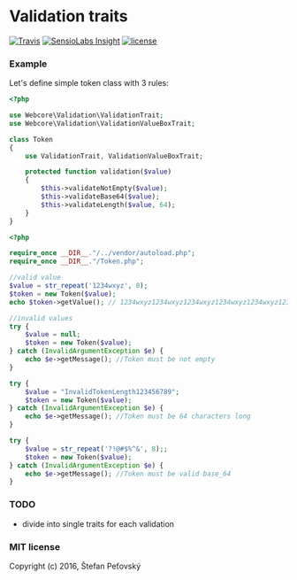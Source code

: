 # Validation traits

[![Travis](https://img.shields.io/travis/webcore/validation-traits.svg?maxAge=2592000)]()
[![SensioLabs Insight](https://img.shields.io/sensiolabs/i/6a166fab-ddf0-4d5c-b605-09f6681f8795.svg?maxAge=2592000)]()
[![license](https://img.shields.io/github/license/webcore/validation-traits.svg?maxAge=2592000)]()

### Example

Let's define simple token class with 3 rules:

```php
<?php

use Webcore\Validation\ValidationTrait;
use Webcore\Validation\ValidationValueBoxTrait;

class Token
{
    use ValidationTrait, ValidationValueBoxTrait;

    protected function validation($value)
    {
        $this->validateNotEmpty($value);
        $this->validateBase64($value);
        $this->validateLength($value, 64);
    }
}
```

```php
<?php

require_once __DIR__."/../vendor/autoload.php";
require_once __DIR__."/Token.php";

//valid value
$value = str_repeat('1234wxyz', 8);
$token = new Token($value);
echo $token->getValue(); // 1234wxyz1234wxyz1234wxyz1234wxyz1234wxyz1234wxyz1234wxyz1234wxyz

//invalid values
try {
    $value = null;
    $token = new Token($value);
} catch (InvalidArgumentException $e) {
    echo $e->getMessage(); //Token must be not empty
}

try {
    $value = "InvalidTokenLength123456789";
    $token = new Token($value);
} catch (InvalidArgumentException $e) {
    echo $e->getMessage(); //Token must be 64 characters long
}

try {
    $value = str_repeat('?!@#$%^&', 8);;
    $token = new Token($value);
} catch (InvalidArgumentException $e) {
    echo $e->getMessage(); //Token must be valid base_64
}

```

### TODO

- divide into single traits for each validation

### MIT license

Copyright (c) 2016, Štefan Peťovský
